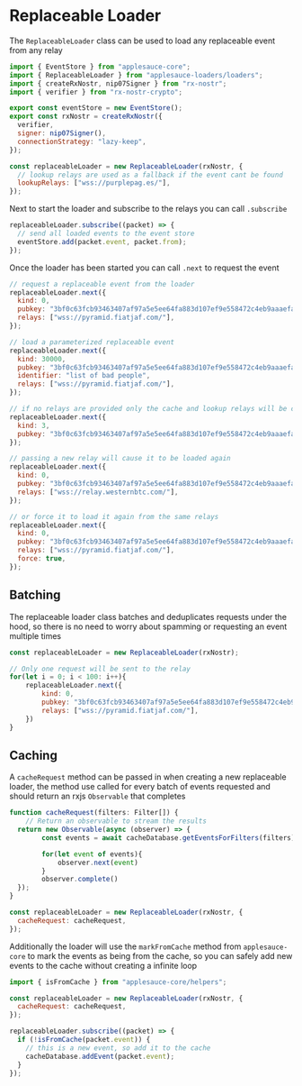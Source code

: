 # Replaceable Loader

The `ReplaceableLoader` class can be used to load any replaceable event from any relay

```js
import { EventStore } from "applesauce-core";
import { ReplaceableLoader } from "applesauce-loaders/loaders";
import { createRxNostr, nip07Signer } from "rx-nostr";
import { verifier } from "rx-nostr-crypto";

export const eventStore = new EventStore();
export const rxNostr = createRxNostr({
  verifier,
  signer: nip07Signer(),
  connectionStrategy: "lazy-keep",
});

const replaceableLoader = new ReplaceableLoader(rxNostr, {
  // lookup relays are used as a fallback if the event cant be found
  lookupRelays: ["wss://purplepag.es/"],
});
```

Next to start the loader and subscribe to the relays you can call `.subscribe`

```js
replaceableLoader.subscribe((packet) => {
  // send all loaded events to the event store
  eventStore.add(packet.event, packet.from);
});
```

Once the loader has been started you can call `.next` to request the event

```js
// request a replaceable event from the loader
replaceableLoader.next({
  kind: 0,
  pubkey: "3bf0c63fcb93463407af97a5e5ee64fa883d107ef9e558472c4eb9aaaefa459d",
  relays: ["wss://pyramid.fiatjaf.com/"],
});

// load a parameterized replaceable event
replaceableLoader.next({
  kind: 30000,
  pubkey: "3bf0c63fcb93463407af97a5e5ee64fa883d107ef9e558472c4eb9aaaefa459d",
  identifier: "list of bad people",
  relays: ["wss://pyramid.fiatjaf.com/"],
});

// if no relays are provided only the cache and lookup relays will be checked
replaceableLoader.next({
  kind: 3,
  pubkey: "3bf0c63fcb93463407af97a5e5ee64fa883d107ef9e558472c4eb9aaaefa459d",
});

// passing a new relay will cause it to be loaded again
replaceableLoader.next({
  kind: 0,
  pubkey: "3bf0c63fcb93463407af97a5e5ee64fa883d107ef9e558472c4eb9aaaefa459d",
  relays: ["wss://relay.westernbtc.com/"],
});

// or force it to load it again from the same relays
replaceableLoader.next({
  kind: 0,
  pubkey: "3bf0c63fcb93463407af97a5e5ee64fa883d107ef9e558472c4eb9aaaefa459d",
  relays: ["wss://pyramid.fiatjaf.com/"],
  force: true,
});
```

## Batching

The replaceable loader class batches and deduplicates requests under the hood, so there is no need to worry about spamming or requesting an event multiple times

```js
const replaceableLoader = new ReplaceableLoader(rxNostr);

// Only one request will be sent to the relay
for(let i = 0; i < 100: i++){
	replaceableLoader.next({
		kind: 0,
		pubkey: "3bf0c63fcb93463407af97a5e5ee64fa883d107ef9e558472c4eb9aaaefa459d",
		relays: ["wss://pyramid.fiatjaf.com/"],
	})
}
```

## Caching

A `cacheRequest` method can be passed in when creating a new replaceable loader, the method use called for every batch of events requested and should return an rxjs `Observable` that completes

```js
function cacheRequest(filters: Filter[]) {
	// Return an observable to stream the results
  return new Observable(async (observer) => {
		const events = await cacheDatabase.getEventsForFilters(filters)

		for(let event of events){
			observer.next(event)
		}
		observer.complete()
  });
}

const replaceableLoader = new ReplaceableLoader(rxNostr, {
  cacheRequest: cacheRequest,
});
```

Additionally the loader will use the `markFromCache` method from `applesauce-core` to mark the events as being from the cache, so you can safely add new events to the cache without creating a infinite loop

```js
import { isFromCache } from "applesauce-core/helpers";

const replaceableLoader = new ReplaceableLoader(rxNostr, {
  cacheRequest: cacheRequest,
});

replaceableLoader.subscribe((packet) => {
  if (!isFromCache(packet.event)) {
    // this is a new event, so add it to the cache
    cacheDatabase.addEvent(packet.event);
  }
});
```
